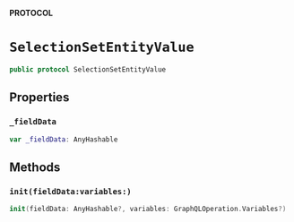 **PROTOCOL**

# `SelectionSetEntityValue`

```swift
public protocol SelectionSetEntityValue
```

## Properties
### `_fieldData`

```swift
var _fieldData: AnyHashable
```

## Methods
### `init(fieldData:variables:)`

```swift
init(fieldData: AnyHashable?, variables: GraphQLOperation.Variables?)
```
